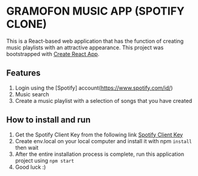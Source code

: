 # GRAMOFON MUSIC APP (SPOTIFY CLONE)

This is a React-based web application that has the function of creating music playlists with an attractive appearance. This project was bootstrapped with [Create React App](https://github.com/facebook/create-react-app).

## Features

1. Login using the [Spotify] account(https://www.spotify.com/id/)
2. Music search
3. Create a music playlist with a selection of songs that you have created

## How to install and run

1. Get the Spotify Client Key from the following link [Spotify Client Key](https://developer.spotify.com/)
2. Create env.local on your local computer and install it with npm `install` then wait
3. After the entire installation process is complete, run this application project using `npm start`
4. Good luck :)
